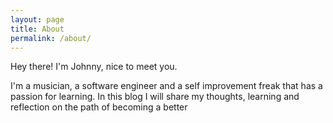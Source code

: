 ```yaml
---
layout: page
title: About
permalink: /about/
---
```


Hey there! I'm Johnny, nice to meet you. 


I'm a musician, a software engineer and a self improvement freak that has a passion for learning. In this blog I will share my thoughts, learning and reflection on the path of becoming a better

